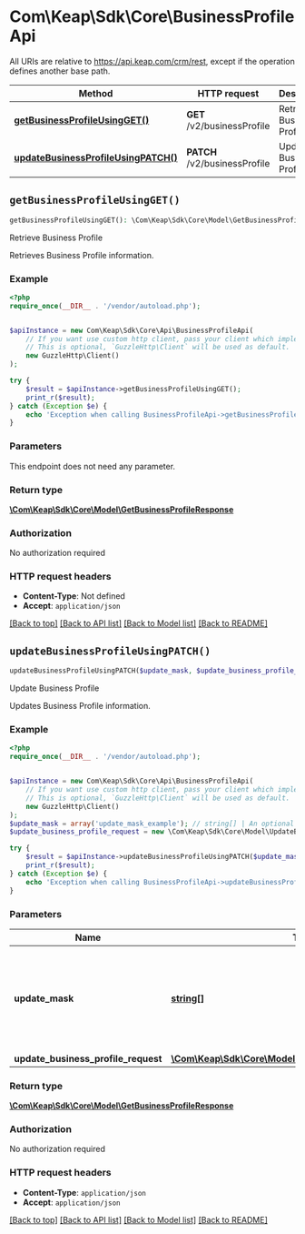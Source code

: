 # Com\Keap\Sdk\Core\BusinessProfileApi

All URIs are relative to https://api.keap.com/crm/rest, except if the operation defines another base path.

| Method | HTTP request | Description |
| ------------- | ------------- | ------------- |
| [**getBusinessProfileUsingGET()**](BusinessProfileApi.md#getBusinessProfileUsingGET) | **GET** /v2/businessProfile | Retrieve Business Profile |
| [**updateBusinessProfileUsingPATCH()**](BusinessProfileApi.md#updateBusinessProfileUsingPATCH) | **PATCH** /v2/businessProfile | Update Business Profile |


## `getBusinessProfileUsingGET()`

```php
getBusinessProfileUsingGET(): \Com\Keap\Sdk\Core\Model\GetBusinessProfileResponse
```

Retrieve Business Profile

Retrieves Business Profile information.

### Example

```php
<?php
require_once(__DIR__ . '/vendor/autoload.php');


$apiInstance = new Com\Keap\Sdk\Core\Api\BusinessProfileApi(
    // If you want use custom http client, pass your client which implements `GuzzleHttp\ClientInterface`.
    // This is optional, `GuzzleHttp\Client` will be used as default.
    new GuzzleHttp\Client()
);

try {
    $result = $apiInstance->getBusinessProfileUsingGET();
    print_r($result);
} catch (Exception $e) {
    echo 'Exception when calling BusinessProfileApi->getBusinessProfileUsingGET: ', $e->getMessage(), PHP_EOL;
}
```

### Parameters

This endpoint does not need any parameter.

### Return type

[**\Com\Keap\Sdk\Core\Model\GetBusinessProfileResponse**](../Model/GetBusinessProfileResponse.md)

### Authorization

No authorization required

### HTTP request headers

- **Content-Type**: Not defined
- **Accept**: `application/json`

[[Back to top]](#) [[Back to API list]](../../README.md#endpoints)
[[Back to Model list]](../../README.md#models)
[[Back to README]](../../README.md)

## `updateBusinessProfileUsingPATCH()`

```php
updateBusinessProfileUsingPATCH($update_mask, $update_business_profile_request): \Com\Keap\Sdk\Core\Model\GetBusinessProfileResponse
```

Update Business Profile

Updates Business Profile information.

### Example

```php
<?php
require_once(__DIR__ . '/vendor/autoload.php');


$apiInstance = new Com\Keap\Sdk\Core\Api\BusinessProfileApi(
    // If you want use custom http client, pass your client which implements `GuzzleHttp\ClientInterface`.
    // This is optional, `GuzzleHttp\Client` will be used as default.
    new GuzzleHttp\Client()
);
$update_mask = array('update_mask_example'); // string[] | An optional list of properties to be updated. If set, only the provided properties will be updated and others will be skipped.
$update_business_profile_request = new \Com\Keap\Sdk\Core\Model\UpdateBusinessProfileRequest(); // \Com\Keap\Sdk\Core\Model\UpdateBusinessProfileRequest | businessProfile

try {
    $result = $apiInstance->updateBusinessProfileUsingPATCH($update_mask, $update_business_profile_request);
    print_r($result);
} catch (Exception $e) {
    echo 'Exception when calling BusinessProfileApi->updateBusinessProfileUsingPATCH: ', $e->getMessage(), PHP_EOL;
}
```

### Parameters

| Name | Type | Description  | Notes |
| ------------- | ------------- | ------------- | ------------- |
| **update_mask** | [**string[]**](../Model/string.md)| An optional list of properties to be updated. If set, only the provided properties will be updated and others will be skipped. | [optional] |
| **update_business_profile_request** | [**\Com\Keap\Sdk\Core\Model\UpdateBusinessProfileRequest**](../Model/UpdateBusinessProfileRequest.md)| businessProfile | [optional] |

### Return type

[**\Com\Keap\Sdk\Core\Model\GetBusinessProfileResponse**](../Model/GetBusinessProfileResponse.md)

### Authorization

No authorization required

### HTTP request headers

- **Content-Type**: `application/json`
- **Accept**: `application/json`

[[Back to top]](#) [[Back to API list]](../../README.md#endpoints)
[[Back to Model list]](../../README.md#models)
[[Back to README]](../../README.md)
